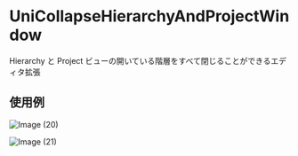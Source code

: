 # UniCollapseHierarchyAndProjectWindow

Hierarchy と Project ビューの開いている階層をすべて閉じることができるエディタ拡張

## 使用例

![Image (20)](https://user-images.githubusercontent.com/6134875/84560624-c6be4980-ad80-11ea-9efc-07b9d76d4c2a.gif)

![Image (21)](https://user-images.githubusercontent.com/6134875/84560625-c7ef7680-ad80-11ea-81ad-0cf5975e64d9.gif)
